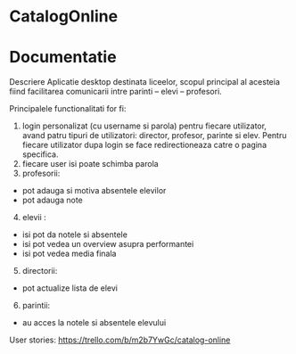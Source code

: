 # CatalogOnline
# Documentatie

Descriere
Aplicatie desktop destinata liceelor, scopul principal al acesteia fiind facilitarea comunicarii intre parinti – elevi – profesori.

Principalele functionalitati for fi: 
1. login personalizat (cu username si parola) pentru fiecare utilizator, avand patru tipuri de utilizatori: director, profesor, parinte si elev. Pentru fiecare utilizator dupa login se face redirectioneaza catre o pagina specifica.
2. fiecare user isi poate schimba parola
3. profesorii:
- pot adauga si motiva absentele elevilor
- pot adauga note
4. elevii :
- isi pot da notele si absentele
- isi pot vedea un overview asupra performantei
- isi pot vedea media finala
5. directorii:
- pot actualize lista de elevi
6. parintii: 
- au acces la notele si absentele elevului
	
User stories: https://trello.com/b/m2b7YwGc/catalog-online
